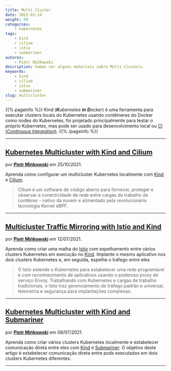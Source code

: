 ```yaml
---
title: Multi Cluster
date: 2022-03-24
weight: 50
categories:
    - kubernetes
tags:
    - kind
    - cilium
    - istio
    - submariner
autores:
    - Piotr Mińkowski
description: Vamos ver alguns materiais sobre Multi Clusters.
keywords:
    - kind
    - cilium
    - istio
    - submariner
slug: multicluster
---
```


{{% pageinfo %}}
Kind (***K**ubernetes **in** **D**ocker*) é uma ferramenta para executar clusters locais do Kubernetes usando contêineres do Docker como nodes do Kubernetes, foi projetado principalmente para testar o próprio Kubernetes, mas pode ser usado para desenvolvimento local ou [CI (*Continuous Integration*)](/blog/devops/ci-cd/).
{{% /pageinfo %}}

---

## [Kubernetes Multicluster with Kind and Cilium](https://piotrminkowski.com/2021/10/25/kubernetes-multicluster-with-kind-and-cilium/)

por [**Piotr Mińkowski**](/autores/piotr-mińkowski/) em 25/10/2021.

Aprenda como configurar um multicluster Kubernetes localmente com [Kind](https://kind.sigs.k8s.io/) e [Cilium](https://cilium.io/).

> Cilium é um software de código aberto para fornecer, proteger e observar a conectividade de rede entre cargas de trabalho de contêiner - nativo da nuvem e alimentado pela revolucionária tecnologia Kernel eBPF.

---

## [Multicluster Traffic Mirroring with Istio and Kind](https://piotrminkowski.com/2021/07/12/multicluster-traffic-mirroring-with-istio-and-kind/)

por [**Piotr Mińkowski**](/autores/piotr-mińkowski/) em 12/07/2021.

Aprenda como criar uma malha do [Istio](https://istio.io/) com espelhamento entre vários clusters Kubernetes em execução no [Kind](https://kind.sigs.k8s.io/). Implante o mesmo aplicativo nos dois clusters Kubernetes e, em seguida, espelhe o tráfego entre eles

> O Istio estende o Kubernetes para estabelecer uma rede programável e com reconhecimento de aplicativos usando o poderoso proxy de serviço Envoy. Trabalhando com Kubernetes e cargas de trabalho tradicionais, o Istio traz gerenciamento de tráfego padrão e universal, telemetria e segurança para implantações complexas.

---

## [Kubernetes Multicluster with Kind and Submariner](https://piotrminkowski.com/2021/07/08/kubernetes-multicluster-with-kind-and-submariner/)

por [**Piotr Mińkowski**](/autores/piotr-mińkowski/) em 08/07/2021.

Aprenda como criar vários clusters Kubernetes localmente e estabelecer comunicação direta entre eles com [Kind](https://kind.sigs.k8s.io/) e [Submariner](https://submariner.io/). O objetivo deste artigo é estabelecer comunicação direta entre pods executados em dois clusters Kubernetes diferentes.

---
